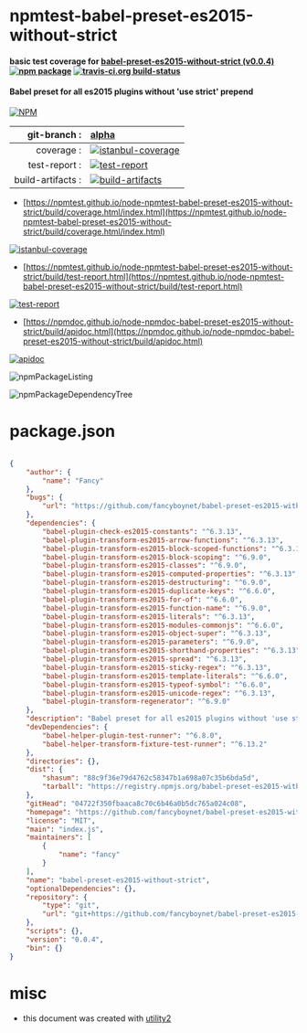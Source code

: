 # npmtest-babel-preset-es2015-without-strict

#### basic test coverage for  [babel-preset-es2015-without-strict (v0.0.4)](https://github.com/fancyboynet/babel-preset-es2015-without-strict#readme)  [![npm package](https://img.shields.io/npm/v/npmtest-babel-preset-es2015-without-strict.svg?style=flat-square)](https://www.npmjs.org/package/npmtest-babel-preset-es2015-without-strict) [![travis-ci.org build-status](https://api.travis-ci.org/npmtest/node-npmtest-babel-preset-es2015-without-strict.svg)](https://travis-ci.org/npmtest/node-npmtest-babel-preset-es2015-without-strict)

#### Babel preset for all es2015 plugins without 'use strict' prepend

[![NPM](https://nodei.co/npm/babel-preset-es2015-without-strict.png?downloads=true&downloadRank=true&stars=true)](https://www.npmjs.com/package/babel-preset-es2015-without-strict)

| git-branch : | [alpha](https://github.com/npmtest/node-npmtest-babel-preset-es2015-without-strict/tree/alpha)|
|--:|:--|
| coverage : | [![istanbul-coverage](https://npmtest.github.io/node-npmtest-babel-preset-es2015-without-strict/build/coverage.badge.svg)](https://npmtest.github.io/node-npmtest-babel-preset-es2015-without-strict/build/coverage.html/index.html)|
| test-report : | [![test-report](https://npmtest.github.io/node-npmtest-babel-preset-es2015-without-strict/build/test-report.badge.svg)](https://npmtest.github.io/node-npmtest-babel-preset-es2015-without-strict/build/test-report.html)|
| build-artifacts : | [![build-artifacts](https://npmtest.github.io/node-npmtest-babel-preset-es2015-without-strict/glyphicons_144_folder_open.png)](https://github.com/npmtest/node-npmtest-babel-preset-es2015-without-strict/tree/gh-pages/build)|

- [https://npmtest.github.io/node-npmtest-babel-preset-es2015-without-strict/build/coverage.html/index.html](https://npmtest.github.io/node-npmtest-babel-preset-es2015-without-strict/build/coverage.html/index.html)

[![istanbul-coverage](https://npmtest.github.io/node-npmtest-babel-preset-es2015-without-strict/build/screenCapture.buildCi.browser.%252Ftmp%252Fbuild%252Fcoverage.lib.html.png)](https://npmtest.github.io/node-npmtest-babel-preset-es2015-without-strict/build/coverage.html/index.html)

- [https://npmtest.github.io/node-npmtest-babel-preset-es2015-without-strict/build/test-report.html](https://npmtest.github.io/node-npmtest-babel-preset-es2015-without-strict/build/test-report.html)

[![test-report](https://npmtest.github.io/node-npmtest-babel-preset-es2015-without-strict/build/screenCapture.buildCi.browser.%252Ftmp%252Fbuild%252Ftest-report.html.png)](https://npmtest.github.io/node-npmtest-babel-preset-es2015-without-strict/build/test-report.html)

- [https://npmdoc.github.io/node-npmdoc-babel-preset-es2015-without-strict/build/apidoc.html](https://npmdoc.github.io/node-npmdoc-babel-preset-es2015-without-strict/build/apidoc.html)

[![apidoc](https://npmdoc.github.io/node-npmdoc-babel-preset-es2015-without-strict/build/screenCapture.buildCi.browser.%252Ftmp%252Fbuild%252Fapidoc.html.png)](https://npmdoc.github.io/node-npmdoc-babel-preset-es2015-without-strict/build/apidoc.html)

![npmPackageListing](https://npmtest.github.io/node-npmtest-babel-preset-es2015-without-strict/build/screenCapture.npmPackageListing.svg)

![npmPackageDependencyTree](https://npmtest.github.io/node-npmtest-babel-preset-es2015-without-strict/build/screenCapture.npmPackageDependencyTree.svg)



# package.json

```json

{
    "author": {
        "name": "Fancy"
    },
    "bugs": {
        "url": "https://github.com/fancyboynet/babel-preset-es2015-without-strict/issues"
    },
    "dependencies": {
        "babel-plugin-check-es2015-constants": "^6.3.13",
        "babel-plugin-transform-es2015-arrow-functions": "^6.3.13",
        "babel-plugin-transform-es2015-block-scoped-functions": "^6.3.13",
        "babel-plugin-transform-es2015-block-scoping": "^6.9.0",
        "babel-plugin-transform-es2015-classes": "^6.9.0",
        "babel-plugin-transform-es2015-computed-properties": "^6.3.13",
        "babel-plugin-transform-es2015-destructuring": "^6.9.0",
        "babel-plugin-transform-es2015-duplicate-keys": "^6.6.0",
        "babel-plugin-transform-es2015-for-of": "^6.6.0",
        "babel-plugin-transform-es2015-function-name": "^6.9.0",
        "babel-plugin-transform-es2015-literals": "^6.3.13",
        "babel-plugin-transform-es2015-modules-commonjs": "^6.6.0",
        "babel-plugin-transform-es2015-object-super": "^6.3.13",
        "babel-plugin-transform-es2015-parameters": "^6.9.0",
        "babel-plugin-transform-es2015-shorthand-properties": "^6.3.13",
        "babel-plugin-transform-es2015-spread": "^6.3.13",
        "babel-plugin-transform-es2015-sticky-regex": "^6.3.13",
        "babel-plugin-transform-es2015-template-literals": "^6.6.0",
        "babel-plugin-transform-es2015-typeof-symbol": "^6.6.0",
        "babel-plugin-transform-es2015-unicode-regex": "^6.3.13",
        "babel-plugin-transform-regenerator": "^6.9.0"
    },
    "description": "Babel preset for all es2015 plugins without 'use strict' prepend",
    "devDependencies": {
        "babel-helper-plugin-test-runner": "^6.8.0",
        "babel-helper-transform-fixture-test-runner": "^6.13.2"
    },
    "directories": {},
    "dist": {
        "shasum": "88c9f36e79d4762c58347b1a698a07c35b6bda5d",
        "tarball": "https://registry.npmjs.org/babel-preset-es2015-without-strict/-/babel-preset-es2015-without-strict-0.0.4.tgz"
    },
    "gitHead": "04722f350fbaaca8c70c6b46a0b5dc765a024c08",
    "homepage": "https://github.com/fancyboynet/babel-preset-es2015-without-strict#readme",
    "license": "MIT",
    "main": "index.js",
    "maintainers": [
        {
            "name": "fancy"
        }
    ],
    "name": "babel-preset-es2015-without-strict",
    "optionalDependencies": {},
    "repository": {
        "type": "git",
        "url": "git+https://github.com/fancyboynet/babel-preset-es2015-without-strict.git"
    },
    "scripts": {},
    "version": "0.0.4",
    "bin": {}
}
```



# misc
- this document was created with [utility2](https://github.com/kaizhu256/node-utility2)

